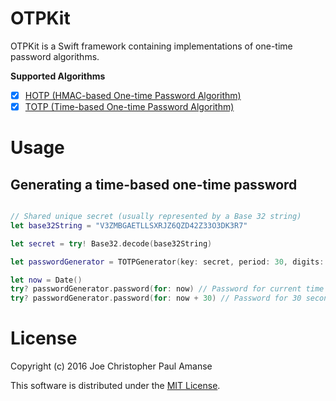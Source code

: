 # OTPKit

OTPKit is a Swift framework containing implementations of one-time password algorithms.

**Supported Algorithms**

- [x] [HOTP (HMAC-based One-time Password Algorithm)](https://tools.ietf.org/html/rfc4226)
- [x] [TOTP (Time-based One-time Password Algorithm)](https://tools.ietf.org/html/rfc6238)

# Usage

## Generating a time-based one-time password

```swift

// Shared unique secret (usually represented by a Base 32 string)
let base32String = "V3ZMBGAETLLSXRJZ6QZD42Z33O3DK3R7"

let secret = try! Base32.decode(base32String)

let passwordGenerator = TOTPGenerator(key: secret, period: 30, digits: 6, hashFunction: .sha1)

let now = Date()
try? passwordGenerator.password(for: now) // Password for current time
try? passwordGenerator.password(for: now + 30) // Password for 30 seconds from now

```

# License

Copyright (c) 2016 Joe Christopher Paul Amanse

This software is distributed under the [MIT License](./LICENSE).
